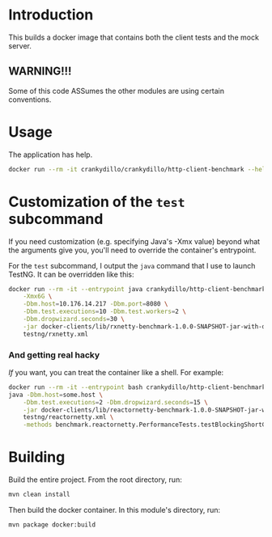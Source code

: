 # Introduction

This builds a docker image that contains both the client tests and the mock
server.

## WARNING!!!

Some of this code ASSumes the other modules are using certain conventions.

# Usage

The application has help.

```sh
docker run --rm -it crankydillo/crankydillo/http-client-benchmark --help
```

# Customization of the `test` subcommand

If you need customization (e.g. specifying Java's -Xmx value) beyond what the
arguments give you, you'll need to override the container's entrypoint.

For the `test` subcommand, I output the `java` command that I use to launch
TestNG.  It can be overridden like this:

```sh
docker run --rm -it --entrypoint java crankydillo/http-client-benchmark \
    -Xmx6G \
    -Dbm.host=10.176.14.217 -Dbm.port=8080 \
    -Dbm.test.executions=10 -Dbm.test.workers=2 \
    -Dbm.dropwizard.seconds=30 \
    -jar docker-clients/lib/rxnetty-benchmark-1.0.0-SNAPSHOT-jar-with-dependencies.jar \
    testng/rxnetty.xml
```

### And getting real hacky

_If_ you want, you can treat the container like a shell.  For example:

```sh
docker run --rm -it --entrypoint bash crankydillo/http-client-benchmark 
java -Dbm.host=some.host \
    -Dbm.test.executions=2 -Dbm.dropwizard.seconds=15 \
    -jar docker-clients/lib/reactornetty-benchmark-1.0.0-SNAPSHOT-jar-with-dependencies.jar \
    testng/reactornetty.xml \
    -methods benchmark.reactornetty.PerformanceTests.testBlockingShortGET
```

# Building

Build the entire project.  From the root directory, run:

```sh
mvn clean install
```

Then build the docker container.  In this module's directory, run:

```sh
mvn package docker:build
```
